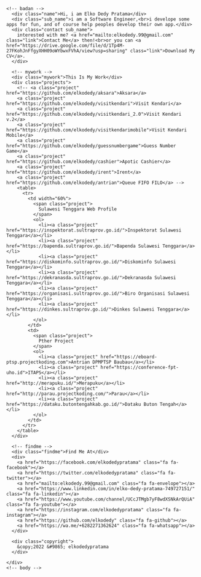 <html lang="en">
  <head>
    <title>Me &mdash; Portofolio</title>
    <meta charset="utf-8">
    <link rel="icon" href="logo.png" type="image/ico">
    <meta name="viewport" content="width=device-width, initial-scale=1, shrink-to-fit=no">
    <link rel="stylesheet" href="https://cdnjs.cloudflare.com/ajax/libs/font-awesome/4.7.0/css/font-awesome.min.css">
    <link rel="stylesheet" href="style.css">
    
  </head>
  <body>
    <!-- body -->
    <div class="badan">
    
    <!-- badan -->
      <div class="name">Hi, i am Elko Dedy Pratama</div>
      <div class="sub_name">i am a Software Engineer,<br>i develope some apps for fun, and of course help peoples develop their own app.</div>
      <div class="contact sub_name">
        interested with me? <a href="mailto:elkodedy.99@gmail.com" class="link">Contact Me</a> then!<br>or you can <a href="https://drive.google.com/file/d/1Tp4M-27FKohJnFfgyXHH09oWYbwxFVhA/view?usp=sharing" class="link">Download My CV</a>.
      </div>

      <!-- mywork -->
      <div class="mywork">This Is My Work</div>
      <div class="projects">
        <!-- <a class="project" href="https://github.com/elkodedy/aksara">Aksara</a> 
        <a class="project" href="https://github.com/elkodedy/visitkendari">Visit Kendari</a> 
        <a class="project" href="https://github.com/elkodedy/visitkendari_2.0">Visit Kendari v.2</a> 
        <a class="project" href="https://github.com/elkodedy/visitkendarimobile">Visit Kendari Mobile</a> 
        <a class="project" href="https://github.com/elkodedy/guessnumbergame">Guess Number Game</a> 
        <a class="project" href="https://github.com/elkodedy/cashier">Apotic Cashier</a> 
        <a class="project" href="https://github.com/elkodedy/irent">Irent</a> 
        <a class="project" href="https://github.com/elkodedy/antrian">Queue FIFO FILO</a> -->
        <table>
          <tr>
            <td width="60%">
              <span class="project">
                Sulawesi Tenggara Web Profile
              </span>
              <ol>
                <li><a class="project" href="https://inspektorat.sultraprov.go.id/">Inspektorat Sulawesi Tenggara</a></li>
                <li><a class="project" href="https://bapenda.sultraprov.go.id/">Bapenda Sulawesi Tenggara</a></li>
                <li><a class="project" href="https://diskominfo.sultraprov.go.id/">Diskominfo Sulawesi Tenggara</a></li>
                <li><a class="project" href="https://dekranasda.sultraprov.go.id/">Dekranasda Sulawesi Tenggara</a></li>
                <li><a class="project" href="https://organisasi.sultraprov.go.id/">Biro Organisasi Sulawesi Tenggara</a></li>
                <li><a class="project" href="https://dinkes.sultraprov.go.id/">Dinkes Sulawesi Tenggara</a></li>
              </ol>
            </td>
            <td>
              <span class="project">
                Pther Project
              </span>
              <ol>
                <li><a class="project" href="https://eboard-ptsp.projectkoding.com">Antrian DPMPTSP Baubau</a></li>
                <li><a class="project" href="https://conference-fpt-uho.id">ITAPS</a></li>
                <li><a class="project" href="http://merapuku.id/">Merapuku</a></li>
                <li><a class="project" href="http://parau.projectkoding.com/">Parau</a></li>
                <li><a class="project" href="https://dataku.butontengahkab.go.id/">Dataku Buton Tengah</a></li>
              </ol>
            </td>
          </tr>
        </table>
      </div>

      <!-- findme -->
      <div class="findme">Find Me At</div>
      <div>        
        <a href="https://facebook.com/elkodedypratama" class="fa fa-facebook"></a>
        <a href="https://twitter.com/elkodedypratama" class="fa fa-twitter"></a>
        <a href="mailto:elkodedy.99@gmail.com" class="fa fa-envelope"></a>
        <a href="https://www.linkedin.com/in/elko-dedy-pratama-749727151/" class="fa fa-linkedin"></a>
        <a href="https://www.youtube.com/channel/UCcJTMgb7yF8wdXSNkArQUiA" class="fa fa-youtube"></a>
        <a href="https://instagram.com/elkodedypratama" class="fa fa-instagram"></a>
        <a href="https://github.com/elkodedy" class="fa fa-github"></a>
        <a href="https://wa.me/+6282271362624" class="fa fa-whatsapp"></a>
      </div>

      <div class="copyright">
        &copy;2022 &#9865; elkodedypratama
      </div>

    </div>
    <!-- body -->
  </body>
</html>
